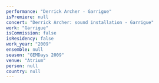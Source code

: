 ```yaml
---
performance: "Derrick Archer - Garrigue"
isPremiere: null
concert: "Derrick Archer: sound installation - Garrigue"
work: "Garrigue"
isCommission: false
isResidency: false
work_year: "2009"
ensemble: null
season: "GEMDays 2009"
venue: "Atrium"
person: null
country: null
---
```


